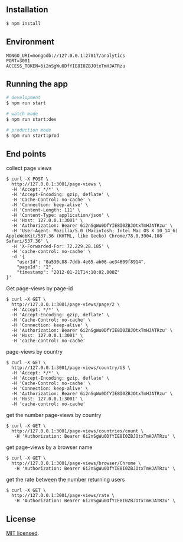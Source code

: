 ## Installation

```bash
$ npm install
```

## Environment
```
MONGO_URI=mongodb://127.0.0.1:27017/analytics
PORT=3001
ACCESS_TOKEN=6i2nSgWu0DfYIE8I0ZBJOtxTmHJATRzu
```

## Running the app

```bash
# development
$ npm run start

# watch mode
$ npm run start:dev

# production mode
$ npm run start:prod
```

## End points

collect page views
```
$ curl -X POST \
  http://127.0.0.1:3001/page-views \
  -H 'Accept: */*' \
  -H 'Accept-Encoding: gzip, deflate' \
  -H 'Cache-Control: no-cache' \
  -H 'Connection: keep-alive' \
  -H 'Content-Length: 111' \
  -H 'Content-Type: application/json' \
  -H 'Host: 127.0.0.1:3001' \
  -H 'Authorization: Bearer 6i2nSgWu0DfYIE8I0ZBJOtxTmHJATRzu' \
  -H 'User-Agent: Mozilla/5.0 (Macintosh; Intel Mac OS X 10_14_6) AppleWebKit/537.36 (KHTML, like Gecko) Chrome/78.0.3904.108 Safari/537.36' \
  -H 'X-Forwarded-For: 72.229.28.185' \
  -H 'cache-control: no-cache' \
  -d '{
	"userId": "0a530c88-7ddb-4e65-ab06-ae34609f8914",
	"pageId": "2",
	"timestamp": "2012-01-21T14:10:02.000Z"
}'
```

Get page-views by page-id
```
$ curl -X GET \
  http://127.0.0.1:3001/page-views/page/2 \
  -H 'Accept: */*' \
  -H 'Accept-Encoding: gzip, deflate' \
  -H 'Cache-Control: no-cache' \
  -H 'Connection: keep-alive' \
  -H 'Authorization: Bearer 6i2nSgWu0DfYIE8I0ZBJOtxTmHJATRzu' \
  -H 'Host: 127.0.0.1:3001' \
  -H 'cache-control: no-cache'
```

page-views by country
```
$ curl -X GET \
  http://127.0.0.1:3001/page-views/country/US \
  -H 'Accept: */*' \
  -H 'Accept-Encoding: gzip, deflate' \
  -H 'Cache-Control: no-cache' \
  -H 'Connection: keep-alive' \
  -H 'Authorization: Bearer 6i2nSgWu0DfYIE8I0ZBJOtxTmHJATRzu' \
  -H 'Host: 127.0.0.1:3001' \
  -H 'cache-control: no-cache'
```
get the number page-views by country
```
$ curl -X GET \
  http://127.0.0.1:3001/page-views/countries/count \
   -H 'Authorization: Bearer 6i2nSgWu0DfYIE8I0ZBJOtxTmHJATRzu' \
```

get page-views by a browser name
```
$ curl -X GET \
  http://127.0.0.1:3001/page-views/browser/Chrome \
   -H 'Authorization: Bearer 6i2nSgWu0DfYIE8I0ZBJOtxTmHJATRzu' \
```

get the rate between the number returning users

```
$ curl -X GET \
  http://127.0.0.1:3001/page-views/rate \
   -H 'Authorization: Bearer 6i2nSgWu0DfYIE8I0ZBJOtxTmHJATRzu' \
```
## License

[MIT licensed](LICENSE).
